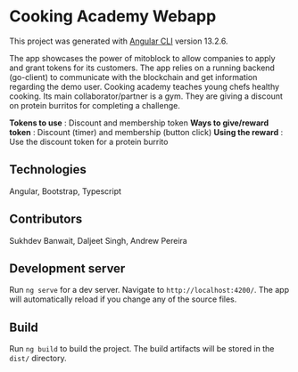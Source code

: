 # Cooking Academy Webapp

This project was generated with [Angular CLI](https://github.com/angular/angular-cli) version 13.2.6.  

The app showcases the power of mitoblock to allow companies to apply and grant tokens for its customers.  The app relies on a running backend (go-client) to communicate with the blockchain and get information regarding the demo user. Cooking academy teaches young chefs healthy cooking. Its main collaborator/partner is a gym. They are giving a discount on protein burritos for completing a challenge.

**Tokens to use** : Discount and membership token
**Ways to give/reward token** : Discount (timer) and membership (button click)
**Using the reward** : Use the discount token for a protein burrito

## Technologies

Angular, Bootstrap, Typescript

## Contributors

Sukhdev Banwait, Daljeet Singh, Andrew Pereira

## Development server

Run `ng serve` for a dev server. Navigate to `http://localhost:4200/`. The app will automatically reload if you change any of the source files.

## Build

Run `ng build` to build the project. The build artifacts will be stored in the `dist/` directory.


